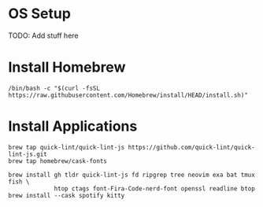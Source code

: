# OS Setup

TODO: Add stuff here

# Install Homebrew

```
/bin/bash -c "$(curl -fsSL https://raw.githubusercontent.com/Homebrew/install/HEAD/install.sh)"
```

# Install Applications

```
brew tap quick-lint/quick-lint-js https://github.com/quick-lint/quick-lint-js.git
brew tap homebrew/cask-fonts

brew install gh tldr quick-lint-js fd ripgrep tree neovim exa bat tmux fish \
             htop ctags font-Fira-Code-nerd-font openssl readline btop
brew install --cask spotify kitty
```
